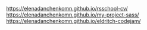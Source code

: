 https://elenadanchenkomn.github.io/rsschool-cv/   
https://elenadanchenkomn.github.io/my-project-sass/   
https://elenadanchenkomn.github.io/eldritch-codejam/
